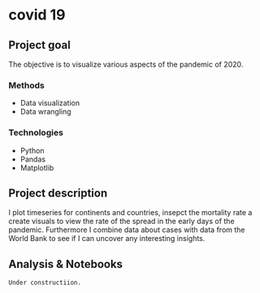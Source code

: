 # covid 19

## Project goal
The objective is to visualize various aspects of the pandemic of 2020.

### Methods
* Data visualization
* Data wrangling

### Technologies
* Python
* Pandas
* Matplotlib

## Project description
I plot timeseries for continents and countries, insepct the mortality rate a create visuals to view the rate of the spread in the early days of the pandemic.
Furthermore I combine data about cases with data from the World Bank to see if I can uncover any interesting insights.

## Analysis & Notebooks
```Under constructiion.```